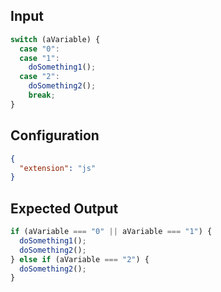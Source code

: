 
## Input
```javascript input
switch (aVariable) {
  case "0":
  case "1":
    doSomething1();
  case "2":
    doSomething2();
    break;
}
```

## Configuration
```json configuration
{
  "extension": "js"
}
```

## Expected Output
```javascript expected output
if (aVariable === "0" || aVariable === "1") {
  doSomething1();
  doSomething2();
} else if (aVariable === "2") {
  doSomething2();
}
```
